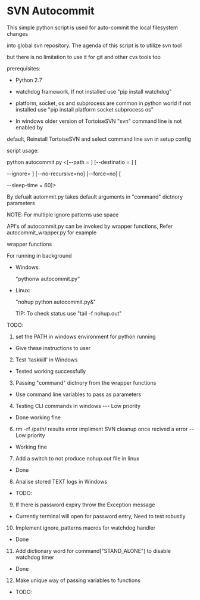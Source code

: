 # SVN Autocommit



This simple python script is used for auto-commit the local filesystem changes

into global svn repository. The agenda of this script is to utilize svn tool  

but there is no limitation to use it for git and other cvs tools too



prerequisites:

* Python 2.7 

* watchdog framework, If not installed use  "pip install watchdog"

* platform, socket, os and subprocess are common in python world if not installed
use "pip install platform socket subprocess os"

* In windows older version of TortoiseSVN "svn" command line is not enabled by

default, Reinstall TortoiseSVN and select command line svn in setup config



script usage:

python autocommit.py <[--path = <user source path>] [--destinatio = <SVN Destination path>] [

--ignore= <File formats needs to ignore>] [--no-recursive=no] [--force=no] [

--sleep-time = 60]>

By defualt autommit.py takes default arguments in "command" dictnory parameters

NOTE: For multiple ignore patterns use space



API's of autocommit.py can be invoked by wrapper functions, Refer autocommit_wrapper.py for example

wrapper functions



 For running in background

 * Windows:

   "pythonw autocommit.py" 



 * Linux:

   "nohup python autocommit.py&" 

   TIP: To check status use "tail -f nohup.out"



TODO:

 1. set the PATH in windows environment for python running 
* Give these instructions to user

 2. Test 'taskkill' in Windows 
* Tested working successfully 

 3. Passing "command" dictnory from the wrapper functions 
* Use command line variables to pass as parameters 

 4. Testing CLI commands in windows --- Low priority
* Done working fine 

 6. rm -rf /path/ results error impliment SVN cleanup once recived a error  -- Low priority
* Working fine 

 7. Add a switch to not produce nohup.out file in linux
* Done 

 8. Analise stored TEXT logs in Windows
* TODO:

 9. If there is password expiry throw the Exception message
* Currently terminal will open for password entry, Need to test robustly   

10. Implement ignore_patterns macros for watchdog handler
* Done 

11. Add dictionary word for command["STAND_ALONE"] to disable watchdog timer
* Done

12. Make unique way of passing variables to functions
* TODO: